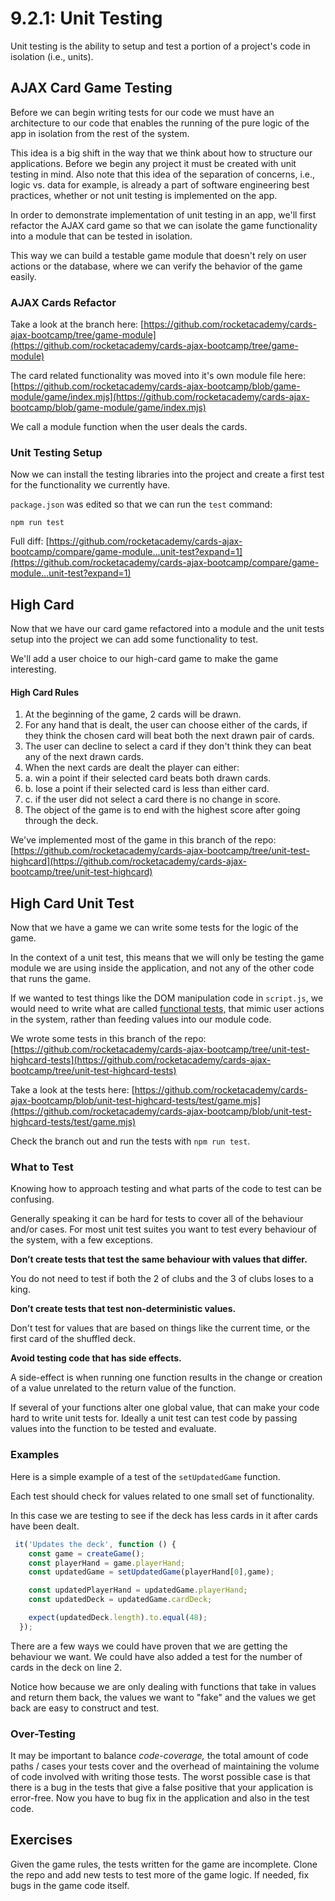 # 9.2.1: Unit Testing

Unit testing is the ability to setup and test a portion of a project's code in isolation \(i.e., units\).

## AJAX Card Game Testing

Before we can begin writing tests for our code we must have an architecture to our code that enables the running of the pure logic of the app in isolation from the rest of the system.

This idea is a big shift in the way that we think about how to structure our applications. Before we begin any project it must be created with unit testing in mind. Also note that this idea of the separation of concerns, i.e., logic vs. data for example, is already a part of software engineering best practices, whether or not unit testing is implemented on the app.

In order to demonstrate implementation of unit testing in an app, we'll first refactor the AJAX card game so that we can isolate the game functionality into a module that can be tested in isolation.

This way we can build a testable game module that doesn't rely on user actions or the database, where we can verify the behavior of the game easily.

### AJAX Cards Refactor

Take a look at the branch here: [https://github.com/rocketacademy/cards-ajax-bootcamp/tree/game-module](https://github.com/rocketacademy/cards-ajax-bootcamp/tree/game-module)

The card related functionality was moved into it's own module file here: [https://github.com/rocketacademy/cards-ajax-bootcamp/blob/game-module/game/index.mjs](https://github.com/rocketacademy/cards-ajax-bootcamp/blob/game-module/game/index.mjs)

We call a module function when the user deals the cards.

### Unit Testing Setup

Now we can install the testing libraries into the project and create a first test for the functionality we currently have.

`package.json` was edited so that we can run the `test` command:

```text
npm run test
```

Full diff: [https://github.com/rocketacademy/cards-ajax-bootcamp/compare/game-module...unit-test?expand=1](https://github.com/rocketacademy/cards-ajax-bootcamp/compare/game-module...unit-test?expand=1)

## High Card

Now that we have our card game refactored into a module and the unit tests setup into the project we can add some functionality to test.

We'll add a user choice to our high-card game to make the game interesting.

#### High Card Rules

1. At the beginning of the game, 2 cards will be drawn.
2. For any hand that is dealt, the user can choose either of the cards, if they think the chosen card will beat both the next drawn pair of cards.
3. The user can decline to select a card if they don't think they can beat any of the next drawn cards.
4. When the next cards are dealt the player can either:
5. a. win a point if their selected card beats both drawn cards.
6. b. lose a point if their selected card is less than either card.
7. c. if the user did not select a card there is no change in score.
8. The object of the game is to end with the highest score after going through the deck.

We've implemented most of the game in this branch of the repo: [https://github.com/rocketacademy/cards-ajax-bootcamp/tree/unit-test-highcard](https://github.com/rocketacademy/cards-ajax-bootcamp/tree/unit-test-highcard)

## High Card Unit Test

Now that we have a game we can write some tests for the logic of the game.

In the context of a unit test, this means that we will only be testing the game module we are using inside the application, and not any of the other code that runs the game.

If we wanted to test things like the DOM manipulation code in `script.js`, we would need to write what are called [functional tests,](https://en.wikipedia.org/wiki/Functional_testing) that mimic user actions in the system, rather than feeding values into our module code.

We wrote some tests in this branch of the repo: [https://github.com/rocketacademy/cards-ajax-bootcamp/tree/unit-test-highcard-tests](https://github.com/rocketacademy/cards-ajax-bootcamp/tree/unit-test-highcard-tests)

Take a look at the tests here: [https://github.com/rocketacademy/cards-ajax-bootcamp/blob/unit-test-highcard-tests/test/game.mjs](https://github.com/rocketacademy/cards-ajax-bootcamp/blob/unit-test-highcard-tests/test/game.mjs)

Check the branch out and run the tests with `npm run test`.

### What to Test

Knowing how to approach testing and what parts of the code to test can be confusing.

Generally speaking it can be hard for tests to cover all of the behaviour and/or cases. For most unit test suites you want to test every behaviour of the system, with a few exceptions.

**Don’t create tests that test the same behaviour with values that differ.**

You do not need to test if both the 2 of clubs and the 3 of clubs loses to a king.

**Don’t create tests that test non-deterministic values.**

Don't test for values that are based on things like the current time, or the first card of the shuffled deck.

**Avoid testing code that has side effects.**

A side-effect is when running one function results in the change or creation of a value unrelated to the return value of the function.

If several of your functions alter one global value, that can make your code hard to write unit tests for. Ideally a unit test can test code by passing values into the function to be tested and evaluate.

### Examples

Here is a simple example of a test of the `setUpdatedGame` function.

Each test should check for values related to one small set of functionality.

In this case we are testing to see if the deck has less cards in it after cards have been dealt.

```javascript
 it('Updates the deck', function () {
    const game = createGame();
    const playerHand = game.playerHand;
    const updatedGame = setUpdatedGame(playerHand[0],game);

    const updatedPlayerHand = updatedGame.playerHand;
    const updatedDeck = updatedGame.cardDeck;

    expect(updatedDeck.length).to.equal(48);
  });
```

There are a few ways we could have proven that we are getting the behaviour we want. We could have also added a test for the number of cards in the deck on line 2.

Notice how because we are only dealing with functions that take in values and return them back, the values we want to "fake" and the values we get back are easy to construct and test.

### Over-Testing

It may be important to balance _code-coverage,_ the total amount of code paths / cases your tests cover and the overhead of maintaining the volume of code involved with writing those tests. The worst possible case is that there is a bug in the tests that give a false positive that your application is error-free. Now you have to bug fix in the application and also in the test code.

## Exercises

Given the game rules, the tests written for the game are incomplete. Clone the repo and add new tests to test more of the game logic. If needed, fix bugs in the game code itself.







